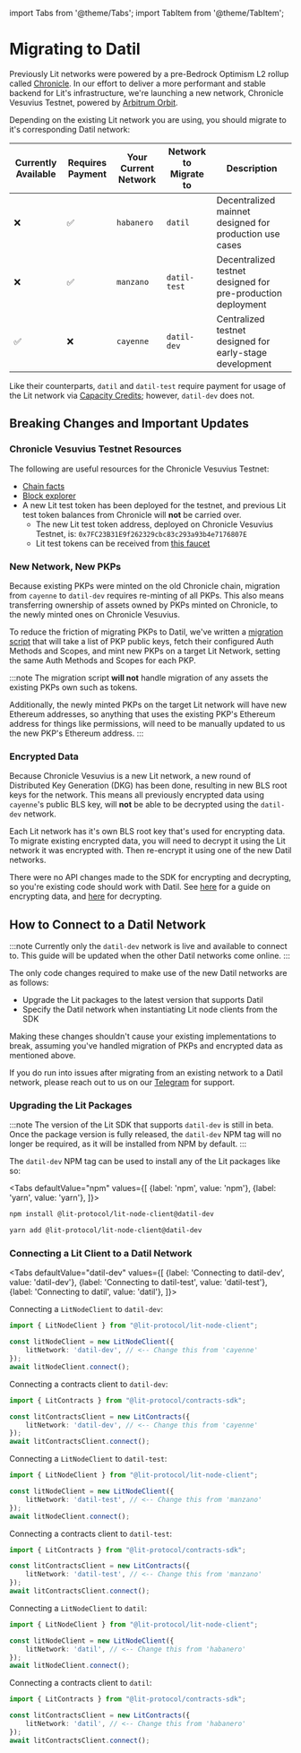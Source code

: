 import Tabs from '@theme/Tabs';
import TabItem from '@theme/TabItem';

# Migrating to Datil

Previously Lit networks were powered by a pre-Bedrock Optimism L2 rollup called [Chronicle](../../network/rollup.mdx). In our effort to deliver a more performant and stable backend for Lit's infrastructure, we're launching a new network, Chronicle Vesuvius Testnet, powered by [Arbitrum Orbit](https://arbitrum.io/orbit).

Depending on the existing Lit network you are using, you should migrate to it's corresponding Datil network:

| Currently Available | Requires Payment | Your Current Network | Network to Migrate to | Description                                                 |
| --------------------| ---------------- | -------------------- | -------------------- | ------------------------------------------------------------ |
|          ❌         |          ✅      | `habanero`           | `datil`               | Decentralized mainnet designed for production use cases      |
|          ❌         |          ✅      | `manzano`            | `datil-test`          | Decentralized testnet designed for pre-production deployment |
|          ✅         |          ❌      | `cayenne`            | `datil-dev`           | Centralized testnet designed for early-stage development     |

Like their counterparts, `datil` and `datil-test` require payment for usage of the Lit network via [Capacity Credits](../capacity-credits.md); however, `datil-dev` does not.

## Breaking Changes and Important Updates

### Chronicle Vesuvius Testnet Resources

The following are useful resources for the Chronicle Vesuvius Testnet:

- [Chain facts](https://app.conduit.xyz/published/view/vesuvius-as793xpg5g)
- [Block explorer](https://vesuvius-explorer.litprotocol.com/)
- A new Lit test token has been deployed for the testnet, and previous Lit test token balances from Chronicle will **not** be carried over.
  - The new Lit test token address, deployed on Chronicle Vesuvius Testnet, is: `0x7FC23B31E9f262329cbc83c293a93b4e7176807E`
  - Lit test tokens can be received from [this faucet](https://datil-dev-faucet.vercel.app/)

### New Network, New PKPs

Because existing PKPs were minted on the old Chronicle chain, migration from `cayenne` to `datil-dev` requires re-minting of all PKPs. This also means transferring ownership of assets owned by PKPs minted on Chronicle, to the newly minted ones on Chronicle Vesuvius.

To reduce the friction of migrating PKPs to Datil, we've written a [migration script](https://github.com/LIT-Protocol/developer-guides-code/tree/wyatt/pkp-migration-script/pkp-migration/nodejs) that will take a list of PKP public keys, fetch their configured Auth Methods and Scopes, and mint new PKPs on a target Lit Network, setting the same Auth Methods and Scopes for each PKP.

:::note
The migration script **will not** handle migration of any assets the existing PKPs own such as tokens.

Additionally, the newly minted PKPs on the target Lit network will have new Ethereum addresses, so anything that uses the existing PKP's Ethereum address for things like permissions, will need to be manually updated to us the new PKP's Ethereum address.
:::

### Encrypted Data

Because Chronicle Vesuvius is a new Lit network, a new round of Distributed Key Generation (DKG) has been done, resulting in new BLS root keys for the network. This means all previously encrypted data using `cayenne`'s public BLS key, will **not** be able to be decrypted using the `datil-dev` network.

Each Lit network has it's own BLS root key that's used for encrypting data. To migrate existing encrypted data, you will need to decrypt it using the Lit network it was encrypted with. Then re-encrypt it using one of the new Datil networks.

There were no API changes made to the SDK for encrypting and decrypting, so you're existing code should work with Datil. See [here](../../sdk/access-control/quick-start#performing-encryption) for a guide on encrypting data, and [here](../../sdk/access-control/quick-start#performing-decryption) for decrypting.

## How to Connect to a Datil Network

:::note
Currently only the `datil-dev` network is live and available to connect to. This guide will be updated when the other Datil networks come online.
:::

The only code changes required to make use of the new Datil networks are as follows:

- Upgrade the Lit packages to the latest version that supports Datil
- Specify the Datil network when instantiating Lit node clients from the SDK

Making these changes shouldn't cause your existing implementations to break, assuming you've handled migration of PKPs and encrypted data as mentioned above.

If you do run into issues after migrating from an existing network to a Datil network, please reach out to us on our [Telegram](https://t.me/+aa73FAF9Vp82ZjJh) for support.

### Upgrading the Lit Packages

:::note
The version of the Lit SDK that supports `datil-dev` is still in beta. Once the package version is fully released, the `datil-dev` NPM tag will no longer be required, as it will be installed from NPM by default.
:::

The `datil-dev` NPM tag can be used to install any of the Lit packages like so:

<Tabs
defaultValue="npm"
values={[
{label: 'npm', value: 'npm'},
{label: 'yarn', value: 'yarn'},
]}>
<TabItem value="npm">

```bash
npm install @lit-protocol/lit-node-client@datil-dev
```

</TabItem>

<TabItem value="yarn">

```bash
yarn add @lit-protocol/lit-node-client@datil-dev
```

</TabItem>
</Tabs>

### Connecting a Lit Client to a Datil Network

<Tabs
defaultValue="datil-dev"
values={[
{label: 'Connecting to datil-dev', value: 'datil-dev'},
{label: 'Connecting to datil-test', value: 'datil-test'},
{label: 'Connecting to datil', value: 'datil'},
]}>
<TabItem value="datil-dev">

Connecting a `LitNodeClient` to `datil-dev`:

```ts
import { LitNodeClient } from "@lit-protocol/lit-node-client";

const litNodeClient = new LitNodeClient({
    litNetwork: 'datil-dev', // <-- Change this from 'cayenne'
});
await litNodeClient.connect();
```

Connecting a contracts client to `datil-dev`:

```ts
import { LitContracts } from "@lit-protocol/contracts-sdk";

const litContractsClient = new LitContracts({
    litNetwork: 'datil-dev', // <-- Change this from 'cayenne'
});
await litContractsClient.connect();
```

</TabItem>

<TabItem value="datil-test">

Connecting a `LitNodeClient` to `datil-test`:

```ts
import { LitNodeClient } from "@lit-protocol/lit-node-client";

const litNodeClient = new LitNodeClient({
    litNetwork: 'datil-test', // <-- Change this from 'manzano'
});
await litNodeClient.connect();
```

Connecting a contracts client to `datil-test`:

```ts
import { LitContracts } from "@lit-protocol/contracts-sdk";

const litContractsClient = new LitContracts({
    litNetwork: 'datil-test', // <-- Change this from 'manzano'
});
await litContractsClient.connect();
```

</TabItem>

<TabItem value="datil">

Connecting a `LitNodeClient` to `datil`:

```ts
import { LitNodeClient } from "@lit-protocol/lit-node-client";

const litNodeClient = new LitNodeClient({
    litNetwork: 'datil', // <-- Change this from 'habanero'
});
await litNodeClient.connect();
```

Connecting a contracts client to `datil`:

```ts
import { LitContracts } from "@lit-protocol/contracts-sdk";

const litContractsClient = new LitContracts({
    litNetwork: 'datil', // <-- Change this from 'habanero'
});
await litContractsClient.connect();
```

</TabItem>
</Tabs>
